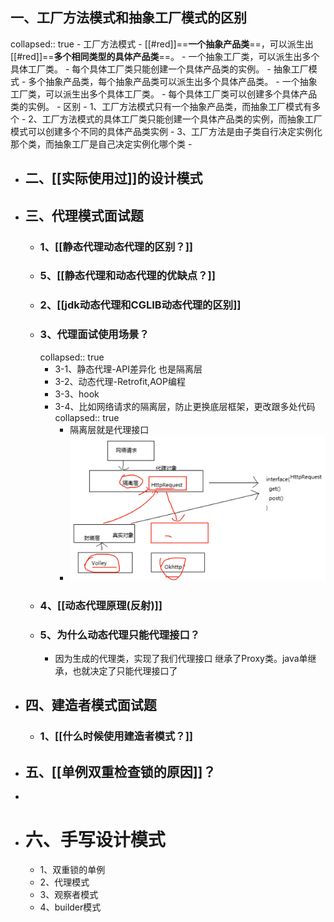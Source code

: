 ## 一、工厂方法模式和抽象工厂模式的区别
collapsed:: true
	- 工厂方法模式
		- [[#red]]==**一个抽象产品类**==，可以派生出[[#red]]==**多个相同类型的具体产品类**==。
		- 一个抽象工厂类，可以派生出多个具体工厂类。
		- 每个具体工厂类只能创建一个具体产品类的实例。
	- 抽象工厂模式
		- 多个抽象产品类，每个抽象产品类可以派生出多个具体产品类。
		- 一个抽象工厂类，可以派生出多个具体工厂类。
		- 每个具体工厂类可以创建多个具体产品类的实例。
	- 区别
		- 1、工厂方法模式只有一个抽象产品类，而抽象工厂模式有多个
		- 2、工厂方法模式的具体工厂类只能创建一个具体产品类的实例，而抽象工厂模式可以创建多个不同的具体产品类实例
		- 3、工厂方法是由子类自行决定实例化那个类，而抽象工厂是自己决定实例化哪个类
		-
- ## 二、[[实际使用过]]的设计模式
- ## 三、代理模式面试题
	- ### 1、[[静态代理动态代理的区别？]]
	- ### 5、[[静态代理和动态代理的优缺点？]]
	- ### 2、[[jdk动态代理和CGLIB动态代理的区别]]
	- ### 3、代理面试使用场景？
	  collapsed:: true
		- 3-1、静态代理-API差异化 也是隔离层
		- 3-2、动态代理-Retrofit,AOP编程
		- 3-3、hook
		- 3-4、比如网络请求的隔离层，防止更换底层框架，更改跟多处代码
		  collapsed:: true
			- 隔离层就是代理接口
			- ![image.png](../assets/image_1689758984542_0.png)
	- ### 4、[[动态代理原理(反射)]]
	- ### 5、为什么动态代理只能代理接口？
		- 因为生成的代理类，实现了我们代理接口 继承了Proxy类。java单继承，也就决定了只能代理接口了
- ## 四、建造者模式面试题
	- ### 1、[[什么时候使用建造者模式？]]
- ## 五、[[单例双重检查锁的原因]]？
-
- # 六、手写设计模式
	- 1、双重锁的单例
	- 2、代理模式
	- 3、观察者模式
	- 4、builder模式